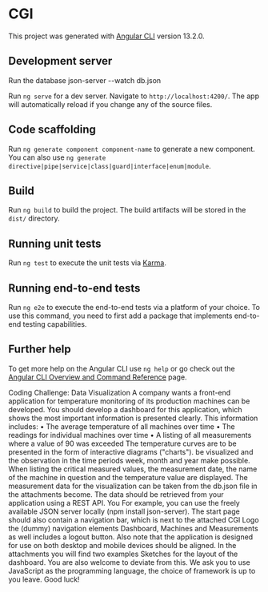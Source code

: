 # CGI

This project was generated with [Angular CLI](https://github.com/angular/angular-cli) version 13.2.0.

## Development server

Run the database json-server --watch db.json

Run `ng serve` for a dev server. Navigate to `http://localhost:4200/`. The app will automatically reload if you change any of the source files.

## Code scaffolding

Run `ng generate component component-name` to generate a new component. You can also use `ng generate directive|pipe|service|class|guard|interface|enum|module`.

## Build

Run `ng build` to build the project. The build artifacts will be stored in the `dist/` directory.

## Running unit tests

Run `ng test` to execute the unit tests via [Karma](https://karma-runner.github.io).

## Running end-to-end tests

Run `ng e2e` to execute the end-to-end tests via a platform of your choice. To use this command, you need to first add a package that implements end-to-end testing capabilities.

## Further help

To get more help on the Angular CLI use `ng help` or go check out the [Angular CLI Overview and Command Reference](https://angular.io/cli) page.


Coding Challenge: Data Visualization
A company wants a front-end application for temperature monitoring
of its production machines can be developed.
You should develop a dashboard for this application, which shows the most important
information is presented clearly. This information includes:
• The average temperature of all machines over time
• The readings for individual machines over time
• A listing of all measurements where a value of 90 was exceeded
The temperature curves are to be presented in the form of interactive diagrams ("charts").
be visualized and the observation in the time periods week, month and year
make possible.
When listing the critical measured values, the measurement date, the name
of the machine in question and the temperature value are displayed.
The measurement data for the visualization can be taken from the db.json file in the attachments
become. The data should be retrieved from your application using a REST API. You
For example, you can use the freely available JSON server locally (npm install json-server).
The start page should also contain a navigation bar, which is next to the attached
CGI Logo the (dummy) navigation elements Dashboard, Machines and Measurements as well
includes a logout button.
Also note that the application is designed for use on both desktop and
mobile devices should be aligned. In the attachments you will find two examples
Sketches for the layout of the dashboard. You are also welcome to deviate from this.
We ask you to use JavaScript as the programming language, the choice of framework is up to you
leave.
Good luck!